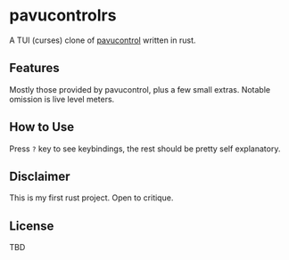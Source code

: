 # pavucontrolrs

A TUI (curses) clone of [pavucontrol](https://freedesktop.org/software/pulseaudio/pavucontrol/) written in rust.

## Features

Mostly those provided by pavucontrol, plus a few small extras. Notable omission is live level meters.

## How to Use

Press `?` key to see keybindings, the rest should be pretty self explanatory.

## Disclaimer

This is my first rust project. Open to critique.

## License

TBD
